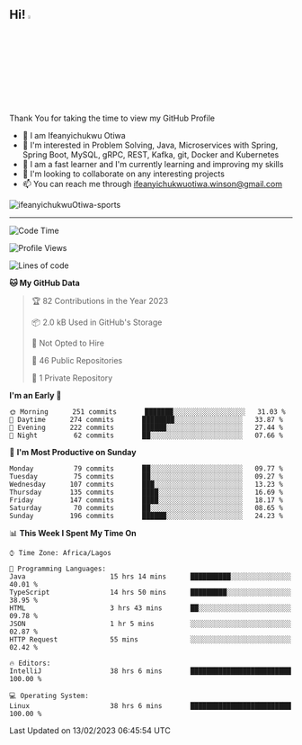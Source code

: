 <!-- BLOG-POST-LIST:START --><!-- BLOG-POST-LIST:END -->

## Hi! <img src="https://media.giphy.com/media/hvRJCLFzcasrR4ia7z/giphy.gif" width="4%"> 

Thank You for taking the time to view my GitHub Profile

- 👋 I am Ifeanyichukwu Otiwa
- 👀 I'm interested in Problem Solving, Java, Microservices with Spring, Spring Boot, MySQL, gRPC, REST, Kafka, git, Docker and Kubernetes
- 🌱 I am a fast learner and I'm currently learning and improving my skills
- 💞️ I'm looking to collaborate on any interesting projects
- 📫 You can reach me through ifeanyichukwuotiwa.winson@gmail.com

<p align="left" marginTop="10px"> <img src="https://komarev.com/ghpvc/?username=ifeanyichukwuOtiwa-sports&label=Profile%20views&color=0e75b6&style=for-the-badge" alt="ifeanyichukwuOtiwa-sports" /> </p>

***

<!--START_SECTION:waka-->
![Code Time](http://img.shields.io/badge/Code%20Time-1%2C046%20hrs%2036%20mins-blue)

![Profile Views](http://img.shields.io/badge/Profile%20Views-0-blue)

![Lines of code](https://img.shields.io/badge/From%20Hello%20World%20I%27ve%20Written-44%20Thousand%20lines%20of%20code-blue)

**🐱 My GitHub Data** 

> 🏆 82 Contributions in the Year 2023
 > 
> 📦 2.0 kB Used in GitHub's Storage 
 > 
> 🚫 Not Opted to Hire
 > 
> 📜 46 Public Repositories 
 > 
> 🔑 1 Private Repository 
 > 
**I'm an Early 🐤** 

```text
🌞 Morning      251 commits       ███████░░░░░░░░░░░░░░░░░░   31.03 % 
🌆 Daytime      274 commits       ████████░░░░░░░░░░░░░░░░░   33.87 % 
🌃 Evening      222 commits       ██████░░░░░░░░░░░░░░░░░░░   27.44 % 
🌙 Night         62 commits       ██░░░░░░░░░░░░░░░░░░░░░░░   07.66 % 

```
📅 **I'm Most Productive on Sunday** 

```text
Monday          79 commits       ██░░░░░░░░░░░░░░░░░░░░░░░   09.77 % 
Tuesday         75 commits       ██░░░░░░░░░░░░░░░░░░░░░░░   09.27 % 
Wednesday      107 commits       ███░░░░░░░░░░░░░░░░░░░░░░   13.23 % 
Thursday       135 commits       ████░░░░░░░░░░░░░░░░░░░░░   16.69 % 
Friday         147 commits       ████░░░░░░░░░░░░░░░░░░░░░   18.17 % 
Saturday        70 commits       ██░░░░░░░░░░░░░░░░░░░░░░░   08.65 % 
Sunday         196 commits       ██████░░░░░░░░░░░░░░░░░░░   24.23 % 

```


📊 **This Week I Spent My Time On** 

```text
⌚︎ Time Zone: Africa/Lagos

💬 Programming Languages: 
Java                     15 hrs 14 mins      ██████████░░░░░░░░░░░░░░░   40.01 % 
TypeScript               14 hrs 50 mins      █████████░░░░░░░░░░░░░░░░   38.95 % 
HTML                     3 hrs 43 mins       ██░░░░░░░░░░░░░░░░░░░░░░░   09.78 % 
JSON                     1 hr 5 mins         ░░░░░░░░░░░░░░░░░░░░░░░░░   02.87 % 
HTTP Request             55 mins             ░░░░░░░░░░░░░░░░░░░░░░░░░   02.42 % 

🔥 Editors: 
IntelliJ                 38 hrs 6 mins       █████████████████████████   100.00 % 

💻 Operating System: 
Linux                    38 hrs 6 mins       █████████████████████████   100.00 % 

```


 Last Updated on 13/02/2023 06:45:54 UTC
<!--END_SECTION:waka-->

<!--
<p align="center">
![trophy](https://github-profile-trophy.vercel.app/?username=ifeanyichukwuOtiwa-sports&theme=onedark) (https://github.com/ryo-ma/github-profile-trophy)
</p>
-->

<!---
ifeanyi-otiwa/ifeanyi-otiwa is a ✨ special ✨ repository because its `README.md` (this file) appears on your GitHub profile.
You can click the Preview link to take a look at your changes.
--->

